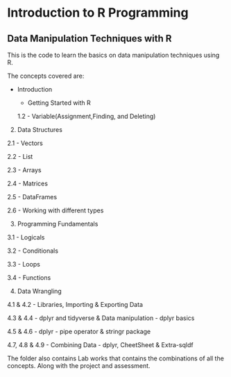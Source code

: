 # Introduction to R Programming
## Data Manipulation Techniques with R

This is the code to learn the basics on data manipulation techniques using R. 

The concepts covered are: 
- Introduction
  - Getting Started with R

  1.2 - Variable(Assignment,Finding, and Deleting)

2. Data Structures

  2.1 - Vectors

  2.2 - List

  2.3 - Arrays

  2.4 - Matrices

  2.5 - DataFrames

  2.6 - Working with different types

3. Programming Fundamentals

  3.1 - Logicals

  3.2 - Conditionals

  3.3 - Loops

  3.4 - Functions

4. Data Wrangling

  4.1 & 4.2 - Libraries, Importing & Exporting Data

  4.3 & 4.4 - dplyr and tidyverse & Data manipulation - dplyr basics

  4.5 & 4.6 - dplyr - pipe operator & stringr package

  4.7, 4.8 & 4.9 - Combining Data - dplyr, CheetSheet & Extra-sqldf

The folder also contains Lab works that contains the combinations of all the concepts. Along with the project and assessment.
